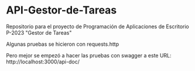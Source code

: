 # API-Gestor-de-Tareas
Repositorio para el proyecto de Programación de Aplicaciones de Escritorio P-2023 "Gestor de Tareas"

Algunas pruebas se hicieron con requests.http

Pero mejor se empezó a hacer las pruebas con swagger a este URL: http://localhost:3000/api-doc/
